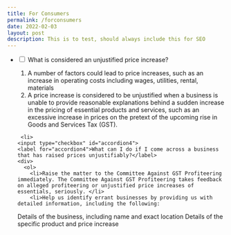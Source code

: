 ```yaml
---
title: For Consumers
permalink: /forconsumers
date: 2022-02-03
layout: post
description: This is to test, should always include this for SEO
---
```

<ul class="jekyllcodex_accordion">
 <li>
    <input type="checkbox" id="accordion4">
    <label for="accordion4">What is considered an unjustified price increase?</label>
    <div>
      <ol>
        <li>A number of factors could lead to price increases, such as an increase in operating costs including wages, utilities, rental, materials</li>
        <li>A price increase is considered to be unjustified when a business is unable to provide reasonable explanations behind a sudden increase in the pricing of essential products and services, such as an excessive increase in prices on the pretext of the upcoming rise in Goods and Services Tax (GST).</li>
      </ol>
    </div>
  </li>
   
	 <li>
    <input type="checkbox" id="accordion4">
    <label for="accordion4">What can I do if I come across a business that has raised prices unjustifiably?</label>
    <div>
      <ol>
        <li>Raise the matter to the Committee Against GST Profiteering immediately. The Committee Against GST Profiteering takes feedback on alleged profiteering or unjustified price increases of  essentials, seriously. </li>
        <li>Help us identify errant businesses by providing us with detailed information, including the following:

Details of the business, including name and exact location
Details of the specific product and price increase
</li>
      </ol>
    </div>
  </li>
 
</ul>